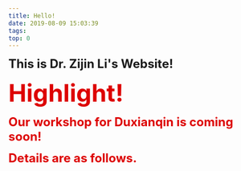```yaml
---
title: Hello!
date: 2019-08-09 15:03:39
tags:
top: 0
---
```


<font size = "5">**This is Dr. Zijin Li's Website!** </font>





<font color = ##dd0000, size = "8">**Highlight!** </font>

<font color = ##dd0000, size = "5">**Our workshop for Duxianqin is coming soon!**</font>

<font color = ##dd0000, size = "5">**Details are as follows.**</font>



